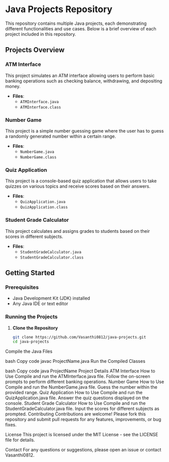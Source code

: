 # Java Projects Repository

This repository contains multiple Java projects, each demonstrating different functionalities and use cases. Below is a brief overview of each project included in this repository.

## Projects Overview

### ATM Interface
This project simulates an ATM interface allowing users to perform basic banking operations such as checking balance, withdrawing, and depositing money.

- **Files**: 
  - `ATMInterface.java`
  - `ATMInterface.class`

### Number Game
This project is a simple number guessing game where the user has to guess a randomly generated number within a certain range.

- **Files**: 
  - `NumberGame.java`
  - `NumberGame.class`

### Quiz Application
This project is a console-based quiz application that allows users to take quizzes on various topics and receive scores based on their answers.

- **Files**: 
  - `QuizApplication.java`
  - `QuizApplication.class`

### Student Grade Calculator
This project calculates and assigns grades to students based on their scores in different subjects.

- **Files**: 
  - `StudentGradeCalculator.java`
  - `StudentGradeCalculator.class`

## Getting Started

### Prerequisites
- Java Development Kit (JDK) installed
- Any Java IDE or text editor

### Running the Projects
1. **Clone the Repository**
   ```bash
   git clone https://github.com/Vasanthi0812/java-projects.git
   cd java-projects

Compile the Java Files

bash
Copy code
javac ProjectName.java
Run the Compiled Classes

bash
Copy code
java ProjectName
Project Details
ATM Interface
How to Use
Compile and run the ATMInterface.java file.
Follow the on-screen prompts to perform different banking operations.
Number Game
How to Use
Compile and run the NumberGame.java file.
Guess the number within the provided range.
Quiz Application
How to Use
Compile and run the QuizApplication.java file.
Answer the quiz questions displayed on the console.
Student Grade Calculator
How to Use
Compile and run the StudentGradeCalculator.java file.
Input the scores for different subjects as prompted.
Contributing
Contributions are welcome! Please fork this repository and submit pull requests for any features, improvements, or bug fixes.

License
This project is licensed under the MIT License - see the LICENSE file for details.

Contact
For any questions or suggestions, please open an issue or contact Vasanthi0812.

